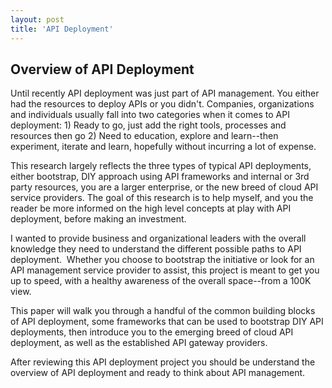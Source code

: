 ```yaml
---
layout: post
title: 'API Deployment'
---
```

<h2>Overview of API Deployment</h2>
<p>Until recently API deployment was just part of API management. You either had the resources to deploy APIs or you didn't. Companies, organizations and individuals usually fall into two categories when it comes to API deployment: 1) Ready to go, just add the right tools, processes and resources then go 2) Need to education, explore and learn--then experiment, iterate and learn, hopefully without incurring a lot of expense.</p>
<p>This research largely reflects the three types of typical API deployments, either bootstrap, DIY approach using API frameworks and internal or 3rd party resources, you are a larger enterprise, or the new breed of cloud API service providers. The goal of this research is to help myself, and you the reader be more informed on the high level concepts at play with API deployment, before making an investment.</p>
<p>I wanted to provide business and organizational leaders with the overall knowledge they need to understand the different possible paths to API deployment.&nbsp; Whether you choose to bootstrap the initiative or look for an API management service provider to assist, this project is meant to get you up to speed, with a healthy awareness of the overall space--from a 100K view.</p>
<p>This paper will walk you through a handful of the common building blocks of API deployment, some frameworks that can be used to bootstrap DIY API deployments, then introduce you to the emerging breed of cloud API deployment, as well as the established API gateway providers.</p>
<p>After reviewing this API deployment project you should be understand the overview of API deployment and ready to think about API management.&nbsp;</p>